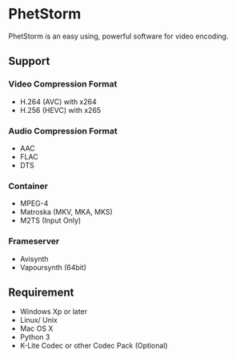 # PhetStorm
PhetStorm is an easy using, powerful software for video encoding.


## Support 

### Video Compression Format
* H.264 (AVC) with x264
* H.256 (HEVC) with x265

### Audio Compression Format
* AAC
* FLAC
* DTS  

### Container
* MPEG-4
* Matroska (MKV, MKA, MKS)
* M2TS (Input Only)

### Frameserver
* Avisynth
* Vapoursynth (64bit)


## Requirement
* Windows Xp or later
* Linux/ Unix
* Mac OS X
* Python 3
* K-Lite Codec or other Codec Pack (Optional)
